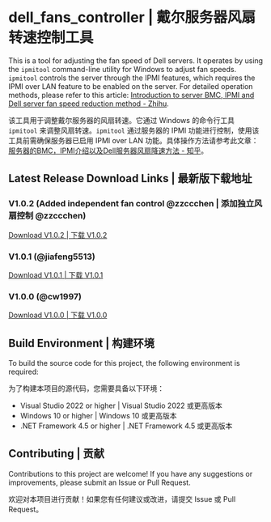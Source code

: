 # dell_fans_controller | 戴尔服务器风扇转速控制工具

This is a tool for adjusting the fan speed of Dell servers. It operates by using the `ipmitool` command-line utility for Windows to adjust fan speeds. `ipmitool` controls the server through the IPMI features, which requires the IPMI over LAN feature to be enabled on the server. For detailed operation methods, please refer to this article: [Introduction to server BMC, IPMI and Dell server fan speed reduction method - Zhihu](https://zhuanlan.zhihu.com/p/157796567).

该工具用于调整戴尔服务器的风扇转速。它通过 Windows 的命令行工具 `ipmitool` 来调整风扇转速。`ipmitool` 通过服务器的 IPMI 功能进行控制，使用该工具前需确保服务器已启用 IPMI over LAN 功能。具体操作方法请参考此文章：[服务器的BMC，IPMI介绍以及Dell服务器风扇降速方法 - 知乎](https://zhuanlan.zhihu.com/p/157796567)。

## Latest Release Download Links | 最新版下载地址

### V1.0.2 (Added independent fan control @zzccchen | 添加独立风扇控制 @zzccchen)
[Download V1.0.2 | 下载 V1.0.2](https://github.com/zzccchen/dell_fans_controller/releases/download/v1.0.2/Dell_EMC_Fans_Controller_1.0.2.zip)

### V1.0.1 (@jiafeng5513)
[Download V1.0.1 | 下载 V1.0.1](https://github.com/jiafeng5513/dell_fans_controller/releases/download/V1.0.1/Dell_EMC_Fans_Controller_1.0.1.zip)

### V1.0.0 (@cw1997)
[Download V1.0.0 | 下载 V1.0.0](https://github.com/cw1997/dell_fans_controller/releases/download/v1.0.0/dell_fans_controller_v1.0.0.zip)

## Build Environment | 构建环境

To build the source code for this project, the following environment is required:

为了构建本项目的源代码，您需要具备以下环境：

- Visual Studio 2022 or higher | Visual Studio 2022 或更高版本
- Windows 10 or higher | Windows 10 或更高版本
- .NET Framework 4.5 or higher | .NET Framework 4.5 或更高版本

## Contributing | 贡献

Contributions to this project are welcome! If you have any suggestions or improvements, please submit an Issue or Pull Request.

欢迎对本项目进行贡献！如果您有任何建议或改进，请提交 Issue 或 Pull Request。
